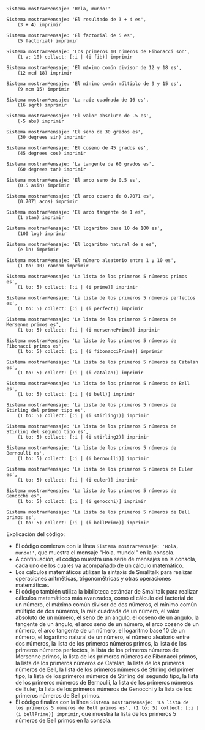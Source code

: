 ```smalltalk
Sistema mostrarMensaje: 'Hola, mundo!'

Sistema mostrarMensaje: 'El resultado de 3 + 4 es',
    (3 + 4) imprimir

Sistema mostrarMensaje: 'El factorial de 5 es',
    (5 factorial) imprimir

Sistema mostrarMensaje: 'Los primeros 10 números de Fibonacci son',
    (1 a: 10) collect: [:i | (i fib)] imprimir

Sistema mostrarMensaje: 'El máximo común divisor de 12 y 18 es',
    (12 mcd 18) imprimir

Sistema mostrarMensaje: 'El mínimo común múltiplo de 9 y 15 es',
    (9 mcm 15) imprimir

Sistema mostrarMensaje: 'La raíz cuadrada de 16 es',
    (16 sqrt) imprimir

Sistema mostrarMensaje: 'El valor absoluto de -5 es',
    (-5 abs) imprimir

Sistema mostrarMensaje: 'El seno de 30 grados es',
    (30 degrees sin) imprimir

Sistema mostrarMensaje: 'El coseno de 45 grados es',
    (45 degrees cos) imprimir

Sistema mostrarMensaje: 'La tangente de 60 grados es',
    (60 degrees tan) imprimir

Sistema mostrarMensaje: 'El arco seno de 0.5 es',
    (0.5 asin) imprimir

Sistema mostrarMensaje: 'El arco coseno de 0.7071 es',
    (0.7071 acos) imprimir

Sistema mostrarMensaje: 'El arco tangente de 1 es',
    (1 atan) imprimir

Sistema mostrarMensaje: 'El logaritmo base 10 de 100 es',
    (100 log) imprimir

Sistema mostrarMensaje: 'El logaritmo natural de e es',
    (e ln) imprimir

Sistema mostrarMensaje: 'El número aleatorio entre 1 y 10 es',
    (1 to: 10) random imprimir

Sistema mostrarMensaje: 'La lista de los primeros 5 números primos es',
    (1 to: 5) collect: [:i | (i prime)] imprimir

Sistema mostrarMensaje: 'La lista de los primeros 5 números perfectos es',
    (1 to: 5) collect: [:i | (i perfect)] imprimir

Sistema mostrarMensaje: 'La lista de los primeros 5 números de Mersenne primos es',
    (1 to: 5) collect: [:i | (i mersennePrime)] imprimir

Sistema mostrarMensaje: 'La lista de los primeros 5 números de Fibonacci primos es',
    (1 to: 5) collect: [:i | (i fibonacciPrime)] imprimir

Sistema mostrarMensaje: 'La lista de los primeros 5 números de Catalan es',
    (1 to: 5) collect: [:i | (i catalan)] imprimir

Sistema mostrarMensaje: 'La lista de los primeros 5 números de Bell es',
    (1 to: 5) collect: [:i | (i bell)] imprimir

Sistema mostrarMensaje: 'La lista de los primeros 5 números de Stirling del primer tipo es',
    (1 to: 5) collect: [:i | (i stirling1)] imprimir

Sistema mostrarMensaje: 'La lista de los primeros 5 números de Stirling del segundo tipo es',
    (1 to: 5) collect: [:i | (i stirling2)] imprimir

Sistema mostrarMensaje: 'La lista de los primeros 5 números de Bernoulli es',
    (1 to: 5) collect: [:i | (i bernoulli)] imprimir

Sistema mostrarMensaje: 'La lista de los primeros 5 números de Euler es',
    (1 to: 5) collect: [:i | (i euler)] imprimir

Sistema mostrarMensaje: 'La lista de los primeros 5 números de Genocchi es',
    (1 to: 5) collect: [:i | (i genocchi)] imprimir

Sistema mostrarMensaje: 'La lista de los primeros 5 números de Bell primos es',
    (1 to: 5) collect: [:i | (i bellPrime)] imprimir
```

Explicación del código:

* El código comienza con la línea `Sistema mostrarMensaje: 'Hola, mundo!'`, que muestra el mensaje "Hola, mundo!" en la consola.
* A continuación, el código muestra una serie de mensajes en la consola, cada uno de los cuales va acompañado de un cálculo matemático.
* Los cálculos matemáticos utilizan la sintaxis de Smalltalk para realizar operaciones aritméticas, trigonométricas y otras operaciones matemáticas.
* El código también utiliza la biblioteca estándar de Smalltalk para realizar cálculos matemáticos más avanzados, como el cálculo del factorial de un número, el máximo común divisor de dos números, el mínimo común múltiplo de dos números, la raíz cuadrada de un número, el valor absoluto de un número, el seno de un ángulo, el coseno de un ángulo, la tangente de un ángulo, el arco seno de un número, el arco coseno de un número, el arco tangente de un número, el logaritmo base 10 de un número, el logaritmo natural de un número, el número aleatorio entre dos números, la lista de los primeros números primos, la lista de los primeros números perfectos, la lista de los primeros números de Mersenne primos, la lista de los primeros números de Fibonacci primos, la lista de los primeros números de Catalan, la lista de los primeros números de Bell, la lista de los primeros números de Stirling del primer tipo, la lista de los primeros números de Stirling del segundo tipo, la lista de los primeros números de Bernoulli, la lista de los primeros números de Euler, la lista de los primeros números de Genocchi y la lista de los primeros números de Bell primos.
* El código finaliza con la línea `Sistema mostrarMensaje: 'La lista de los primeros 5 números de Bell primos es', (1 to: 5) collect: [:i | (i bellPrime)] imprimir`, que muestra la lista de los primeros 5 números de Bell primos en la consola.